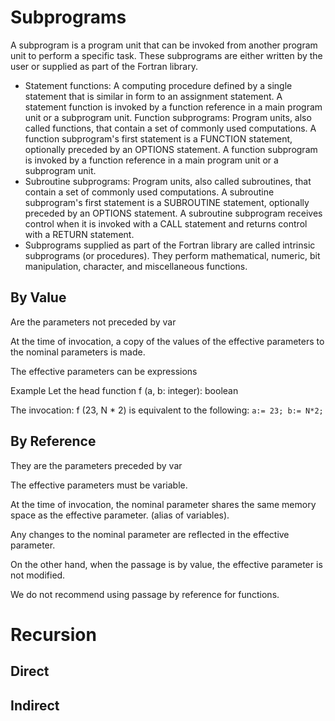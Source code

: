 # Subprograms
A subprogram is a program unit that can be invoked from another program unit to perform a specific task. These subprograms are either written by the user or supplied as part of the Fortran library.



* Statement functions: A computing procedure defined by a single statement that is similar in form to an assignment statement. A statement function is invoked by a function reference in a main program unit or a subprogram unit.
Function subprograms: Program units, also called functions, that contain a set of commonly used computations. A function subprogram's first statement is a FUNCTION statement, optionally preceded by an OPTIONS statement. A function subprogram is invoked by a function reference in a main program unit or a subprogram unit.
* Subroutine subprograms: Program units, also called subroutines, that contain a set of commonly used computations. A subroutine subprogram's first statement is a SUBROUTINE statement, optionally preceded by an OPTIONS statement. A subroutine subprogram receives control when it is invoked with a CALL statement and returns control with a RETURN statement.
* Subprograms supplied as part of the Fortran library are called intrinsic subprograms (or procedures). They perform mathematical, numeric, bit manipulation, character, and miscellaneous functions.

## By Value

 Are the parameters not preceded by var

At the time of invocation, a copy of the values of the effective parameters to the nominal parameters is made.

The effective parameters can be expressions

Example Let the head function f (a, b: integer): boolean

The invocation: f (23, N * 2) is equivalent to the following:
    ```
    a:= 23;
    b:= N*2;  
       ``` 
    

## By Reference
They are the parameters preceded by var

The effective parameters must be variable.

At the time of invocation, the nominal parameter shares the same memory space as the effective parameter. (alias of variables).

Any changes to the nominal parameter are reflected in the effective parameter.

On the other hand, when the passage is by value, the effective parameter is not modified.

We do not recommend using passage by reference for functions.


# Recursion
## Direct
## Indirect
